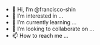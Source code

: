 - 👋 Hi, I’m @francisco-shin
- 👀 I’m interested in ...
- 🌱 I’m currently learning ...
- 💞️ I’m looking to collaborate on ...
- 📫 How to reach me ...

<!---
francisco-shin/francisco-shin is a ✨ special ✨ repository because its `README.md` (this file) appears on your GitHub profile.
You can click the Preview link to take a look at your changes.
--->
